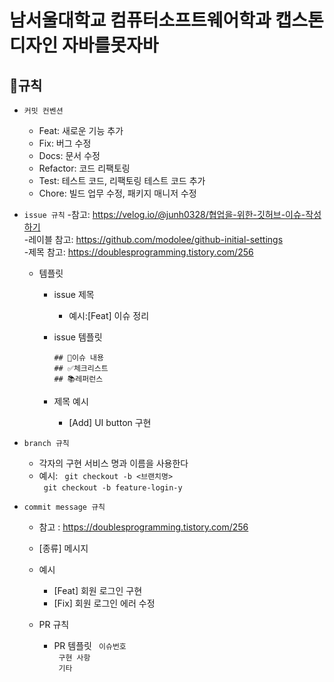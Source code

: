 # 남서울대학교 컴퓨터소프트웨어학과 캡스톤디자인 자바를못자바
## 🧾규칙
- `커밋 컨벤션`
    - Feat: 새로운 기능 추가
    - Fix: 버그 수정
    - Docs: 문서 수정
    - Refactor: 코드 리팩토링
    - Test: 테스트 코드, 리팩토링 테스트 코드 추가
    - Chore: 빌드 업무 수정, 패키지 매니저 수정

- `issue 규칙`
  -참고: <https://velog.io/@junh0328/협업을-위한-깃허브-이슈-작성하기>  
  -레이블 참고: <https://github.com/modolee/github-initial-settings>  
  -제목 참고: <https://doublesprogramming.tistory.com/256>

    - 템플릿
        - issue 제목
            - 예시:[Feat] 이슈 정리
        - issue 템플릿

          `## 🧾이슈 내용 `  
          `## ✅체크리스트`     
          `## 📚레퍼런스`

        - 제목 예시
            - [Add] UI button 구현

- `branch 규칙`
    - 각자의 구현 서비스 명과 이름을 사용한다
    - 예시:
      ` git checkout -b <브랜치명>`  
      ` git checkout -b feature-login-y`
- `commit message 규칙`
    - 참고 : <https://doublesprogramming.tistory.com/256>
    - [종류] 메시지
    - 예시
        - [Feat] 회원 로그인 구현
        - [Fix] 회원 로그인 에러 수정

    - PR 규칙
        - PR 템플릿
          ` 이슈번호`  
          ` 구현 사항`   
          ` 기타`


